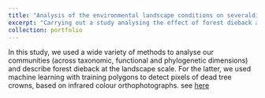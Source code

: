 ```yaml
---
title: "Analysis of the environmental landscape conditions on severaldimensions of biodiversity"
excerpt: "Carrying out a study analysing the effect of forest dieback at local and landscape level on local saproxylic beetle communities<br/><img src='/images/Foret_deperissante.png' width:"20%" height:"auto">"
collection: portfolio
---
```


In this study, we used a wide variety of methods to analyse our communities (across taxonomic, functional and phylogenetic dimensions) and describe forest dieback at the landscape scale. For the latter, we used machine learning with training polygons to detect pixels of dead tree crowns, based on infrared colour orthophotographs. see [here]()
